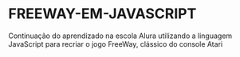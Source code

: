 # FREEWAY-EM-JAVASCRIPT
Continuação do aprendizado na escola Alura utilizando a linguagem JavaScript para recriar o jogo FreeWay, clássico do console Atari
